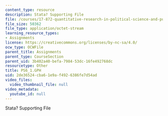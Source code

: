 ```yaml
---
content_type: resource
description: Stata? Supporting File
file: /courses/17-872-quantitative-research-in-political-science-and-public-policy-spring-2004/2de36524cba61e9af4926386fe7d54ad_PS6_1.GPH
file_size: 50362
file_type: application/octet-stream
learning_resource_types:
- Assignments
license: https://creativecommons.org/licenses/by-nc-sa/4.0/
ocw_type: OCWFile
parent_title: Assignments
parent_type: CourseSection
parent_uid: 3b402a40-befa-7984-53dc-16fe492768dc
resourcetype: Other
title: PS6_1.GPH
uid: 2de36524-cba6-1e9a-f492-6386fe7d54ad
video_files:
  video_thumbnail_file: null
video_metadata:
  youtube_id: null
---
```

Stata? Supporting File